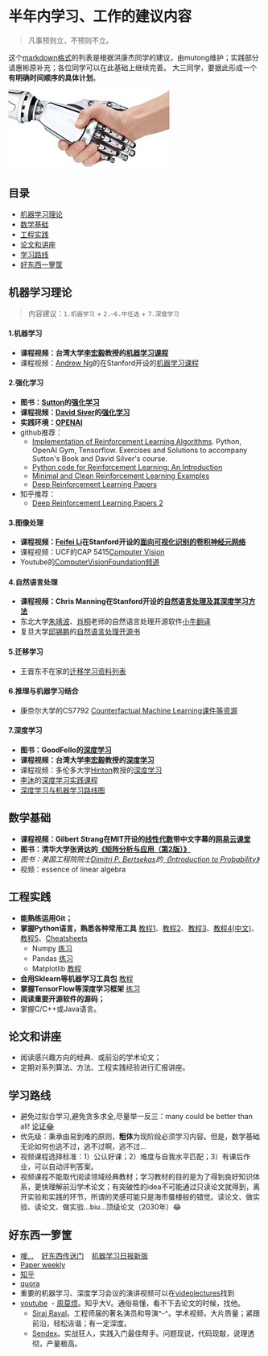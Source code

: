 # 半年内学习、工作的建议内容                               

> 凡事预则立，不预则不立。

这个[markdown格式](https://github.com/guodongxiaren/README)的列表是根据洪康杰同学的建议，由mutong维护；实践部分请惠彬原补充；各位同学可以在此基础上继续完善。
大三同学，要据此形成一个**有明确时间顺序的具体计划**。

![](./shake.jpg) 
## 目录
* [机器学习理论](#机器学习理论)
* [数学基础](#数学基础)
* [工程实践](#工程实践)
* [论文和讲座](#论文和讲座)
* [学习路线](#学习路线)
* [好东西一箩筐](#好东西一箩筐)

## 机器学习理论
> 内容建议：`1.机器学习` + `2.~6.中任选` + `7.深度学习`

#### 1.机器学习	
+ **课程视频：台湾大学[李宏毅](http://speech.ee.ntu.edu.tw/~tlkagk/)教授的[机器学习课程](https://www.youtube.com/watch?v=fegAeph9UaA&list=PLJV_el3uVTsPy9oCRY30oBPNLCo89yu49)**
+ 课程视频：[Andrew Ng](http://www.andrewng.org/)的在Stanford开设的[机器学习课程](https://www.youtube.com/watch?v=UzxYlbK2c7E&list=PLA89DCFA6ADACE599)

#### 2.强化学习
+ **图书：[Sutton](http://incompleteideas.net/sutton/)的[强化学习](http://incompleteideas.net/sutton/book/the-book.html)**
+ **课程视频：[David Siver](http://www.csml.ucl.ac.uk/people/silver/)的[强化学习](https://www.youtube.com/watch?v=2pWv7GOvuf0&list=PL7-jPKtc4r78-wCZcQn5IqyuWhBZ8fOxT)**
+ **实践环境：[OPENAI](https://openai.com/)**
+ github推荐：
  - [Implementation of Reinforcement Learning Algorithms](https://github.com/dennybritz/reinforcement-learning). Python, OpenAI Gym, Tensorflow. Exercises and Solutions to accompany Sutton's Book and David Silver's course.
  - [Python code for Reinforcement Learning: An Introduction](https://github.com/ShangtongZhang/reinforcement-learning-an-introduction)
  - [Minimal and Clean Reinforcement Learning Examples](https://github.com/rlcode/reinforcement-learning)
  - [Deep Reinforcement Learning Papers](https://github.com/dennybritz/reinforcement-learning)
+ 知乎推荐：
  - [Deep Reinforcement Learning Papers 2](https://zhuanlan.zhihu.com/p/23600620)

#### 3.图像处理
+ **课程视频：[Feifei Li](http://vision.stanford.edu/feifeili/)在Stanford开设的[面向可视化识别的卷积神经元网络](http://cs231n.stanford.edu/)**
+ 课程视频：UCF的CAP 5415[Computer Vision](http://crcv.ucf.edu/courses/CAP5415/Fall2012/)
+ Youtube的[ComputerVisionFoundation频道](https://www.youtube.com/channel/UC0n76gicaarsN_Y9YShWwhw/playlists)

#### 4.自然语言处理
+ **课程视频：Chris Manning在Stanford开设的[自然语言处理及其深度学习方法](http://web.stanford.edu/class/cs224n/)**
+ 东北大学[朱靖波](http://www.cse.neu.edu.cn/TeacherSinglePage.aspx?teacher_id=a7aef635-aa4d-4c67-892b-6d32dac5d54c&navigation_id=798670aa-6c90-42a3-88de-42ca6e413ba6&module=%u6559%u5E08%u540D%u5F55)、[肖桐](http://www.cse.neu.edu.cn/TeacherSinglePage.aspx?teacher_id=338cc497-24c6-460d-a23f-1ab5a381e3f2&navigation_id=798670aa-6c90-42a3-88de-42ca6e413ba6&module=%u6559%u5E08%u540D%u5F55)老师的自然语言处理开源软件[小牛翻译](http://www.nlplab.com/NiuPlan/NiuTrans.ch.html)
+ 复旦大学[邱锡鹏](http://nlp.fudan.edu.cn/xpqiu/)的[自然语言处理开源书](https://github.com/nndl/nndl.github.io)

#### 5.迁移学习
+ 王晋东不在家的[迁移学习资料列表](https://github.com/wantingallin/transferlearning)

#### 6.推理与机器学习结合
+ 康奈尔大学的CS7792 [Counterfactual Machine Learning课件等资源](https://www.cs.cornell.edu/courses/cs7792/2016fa/)

#### 7.深度学习
+ **图书：GoodFello的[深度学习](http://www.deeplearningbook.org/)**
+ **课程视频：台湾大学[李宏毅](http://speech.ee.ntu.edu.tw/~tlkagk/)教授的[深度学习](https://www.youtube.com/watch?v=IzHoNwlCGnE&list=PLJV_el3uVTsPMxPbjeX7PicgWbY7F8wW9)**
+ 课程视频：多伦多大学[Hinton](http://www.cs.toronto.edu/~hinton/)教授的[深度学习](https://www.youtube.com/watch?v=cbeTc-Urqak&list=PLoRl3Ht4JOcdU872GhiYWf6jwrk_SNhz9)
+ [李沐](https://zhuanlan.zhihu.com/p/25099638)的[深度学习实践课程](http://zh.gluon.ai/index.html)
+ [深度学习与机器学习路线图](https://github.com/SherlockLiao/Roadmap-of-DL-and-ML/blob/master/README_cn.md)

## 数学基础	
+ **课程视频：Gilbert Strang在MIT开设的[线性代数](https://www.youtube.com/watch?v=ZK3O402wf1c&list=PL49CF3715CB9EF31D)带中文字幕的[网易云课堂](http://open.163.com/special/opencourse/daishu.html)**
+ **图书：清华大学张贤达的[《矩阵分析与应用（第2版）》](https://item.jd.com/11367945.html)**
+ *图书：美国工程院院士[Dimitri P. Bertsekas](http://www.mit.edu/~dimitrib/home.html)的[《Introduction to Probability》](https://item.jd.com/11842157.html)*
+ 视频：essence of linear algebra

## 工程实践
+ **能熟练运用Git；**
+ **掌握Python语言，熟悉各种常用工具** [教程1](https://github.com/jrjohansson/scientific-python-lectures)、[教程2](https://github.com/ipython-books/cookbook-code)、[教程3](https://github.com/DonJayamanne/pythonVSCode)、[教程4(中文)](https://github.com/lijin-THU/notes-python)、[教程5](https://github.com/donnemartin/data-science-ipython-notebooks)、[Cheatsheets](https://github.com/kailashahirwar/cheatsheets-ai)
  - Numpy [练习](https://github.com/Kyubyong/numpy_exercises)
  - Pandas [练习](https://github.com/guipsamora/pandas_exercises)
  - Matplotlib [教程](https://github.com/rougier/matplotlib-tutorial)
+ **会用Sklearn等机器学习工具包** [教程](https://github.com/pandas-dev/sklearn-pandas)
+ **掌握TensorFlow等深度学习框架**  [练习](https://github.com/Kyubyong/tensorflow-exercises) 
+ **阅读重要开源软件的源码；**
+ 掌握C/C++或Java语言。

## 论文和讲座
+ 阅读感兴趣方向的经典、或前沿的学术论文；
+ 定期对系列算法、方法、工程实践经验进行汇报讲座。

## 学习路线
+ 避免过拟合学习,避免贪多求全,尽量举一反三：many could be better than all! [论证:joy:](https://pdfs.semanticscholar.org/1fbf/32e5312610fc575259640e1e5f2acf62e652.pdf)
+ 优先级：秉承由易到难的原则，**粗体**为现阶段必须学习内容。但是，数学基础无论如何也逃不过，逃不过啊，逃不过...
+ 视频课程选择标准：1）公认好课；2）难度与自我水平匹配；3）有课后作业，可以自动评判答案。
+ 视频课程不能取代阅读领域经典教材；学习教材的目的是为了得到良好知识体系，更快理解前沿学术论文；有突破性的idea不可能通过只读论文就得到，离开实验和实践的环节，所谓的灵感可能只是海市蜃楼般的错觉。读论文、做实验、读论文、做实验...biu...顶级论文（2030年）:joy:

## 好东西一箩筐
+ [嗖...](http://memect.com/)    [好东西传送门](http://weibo.com/haoawesome?refer_flag=1005055014_&is_hot=1)    [机器学习日报新版](http://forum.ai100.com.cn/page/745/) 
+ [Paper weekly](http://rsarxiv.github.io/)
+ [知乎](www.zhihu.com)
+ [quora](https://www.quora.com/)
+ 重要的机器学习、深度学习会议的演讲视频可以在[videolectures](http://videolectures.net/)找到
+ [youtube](www.youtube.com)
  - [周莫烦](https://www.youtube.com/user/MorvanZhou/playlists)。知乎大V。通俗易懂，看不下去论文的时候，找他。
  - [Siraj Raval](https://www.youtube.com/channel/UCWN3xxRkmTPmbKwht9FuE5A/playlists)。工程师届的著名演员和导演^-^。学术视频，大片质量；紧跟前沿，轻松诙谐；有一定深度。
  - [Sendex](https://www.youtube.com/user/sentdex)。实战狂人，实践入门最佳帮手。问题现说，代码现敲，说理透彻，产量极高。
